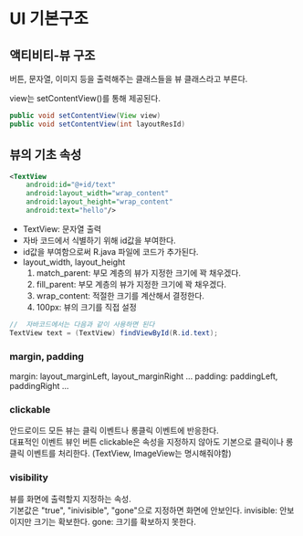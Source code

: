 # UI 기본구조
## 액티비티-뷰 구조
버튼, 문자열, 이미지 등을 출력해주는 클래스들을 뷰 클래스라고 부른다.

view는 setContentView()를 통해 제공된다.   
```java
public void setContentView(View view)
public void setContentView(int layoutResId)
```

## 뷰의 기초 속성
```xml
<TextView
    android:id="@+id/text"
    android:layout_width="wrap_content"
    android:layout_height="wrap_content"
    android:text="hello"/>
```
- TextView: 문자열 출력
- 자바 코드에서 식별하기 위해 id값을 부여한다.
- id값을 부여함으로써 R.java 파일에 코드가 추가된다.
- layout_width, layout_height
    1. match_parent: 부모 계층의 뷰가 지정한 크기에 꽉 채우겠다.
    2. fill_parent: 부모 계층의 뷰가 지정한 크기에 꽉 채우겠다.
    3. wrap_content: 적절한 크기를 계산해서 결정한다.
    4. 100px: 뷰의 크기를 직접 설정

```java
//  자바코드에서는 다음과 같이 사용하면 된다
TextView text = (TextView) findViewById(R.id.text);
```


### margin, padding
margin: layout_marginLeft, layout_marginRight ...
padding: paddingLeft, paddingRight ...

### clickable
안드로이드 모든 뷰는 클릭 이벤트나 롱클릭 이벤트에 반응한다.   
대표적인 이벤트 뷰인 버튼 clickable은 속성을 지정하지 않아도 기본으로 클릭이나 롱클릭 이벤트를 처리한다. (TextView, ImageView는 명시해줘야함)

### visibility
뷰를 화면에 출력할지 지정하는 속성.   
기본값은 "true", "inivisible", "gone"으로 지정하면 화면에 안보인다.
invisible: 안보이지만 크기는 확보한다.
gone: 크기를 확보하지 못한다.